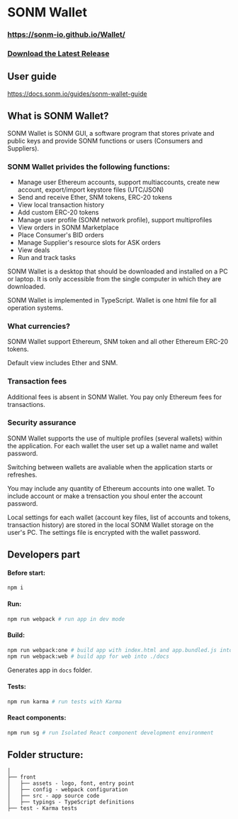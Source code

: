 # SONM Wallet


### https://sonm-io.github.io/Wallet/
### [Download the Latest Release](https://github.com/sonm-io/Wallet/releases/latest)

## User guide
https://docs.sonm.io/guides/sonm-wallet-guide

## What is SONM Wallet?

SONM Wallet is SONM GUI, a software program that stores private and public keys and provide SONM functions or users (Consumers and Suppliers).

### SONM Wallet privides the following functions:
* Manage user Ethereum accounts, support multiaccounts, create new account, export/import keystore files (UTC/JSON)
* Send and receive Ether, SNM tokens, ERC-20 tokens
* View local transaction history
* Add custom ERC-20 tokens
* Manage user profile (SONM network profile), support multiprofiles
* View orders in SONM Marketplace
* Place Consumer's BID orders
* Manage Supplier's resource slots for ASK orders
* View deals
* Run and track tasks

SONM Wallet is a desktop that should be downloaded and installed on a PC or laptop. It is only accessible from the single computer in which they are downloaded. 

SONM Wallet is implemented in TypeScript. Wallet is one html file for all operation systems.

### What currencies?
SONM Wallet support Ethereum, SNM token and all other Ethereum ERC-20 tokens.

Default view includes Ether and SNM. 

### Transaction fees
Additional fees is absent in SONM Wallet.
You pay only Ethereum fees for transactions.

### Security assurance
SONM Wallet supports the use of multiple profiles (several wallets) within the application. For each wallet the user set up a wallet name and wallet password.

Switching between wallets are avaliable when the application starts or refreshes.

You may include any quantity of Ethereum accounts into one wallet. To include account or make a trensaction you shoul enter the account password.

Local settings for each wallet (account key files, list of accounts and tokens, transaction history) are stored in the local SONM Wallet  storage on the user's PC. The settings file is encrypted with the wallet password.

## Developers part

#### Before start:

```bash
npm i
```

#### Run:

```bash
npm run webpack # run app in dev mode
```

#### Build:
```bash
npm run webpack:one # build app with index.html and app.bundled.js into ./dist 
npm run webpack:web # build app for web into ./docs
```

Generates app in `docs` folder.

#### Tests:

```bash
npm run karma # run tests with Karma
```

#### React components:

```bash
npm run sg # run Isolated React component development environment
```

## Folder structure:

```
│
├── front
│   ├── assets - logo, font, entry point
│   ├── config - webpack configuration
│   ├── src - app source code
│   ├── typings - TypeScript definitions
├── test - Karma tests
```